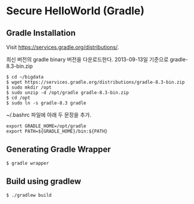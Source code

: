 # Secure HelloWorld (Gradle)

## Gradle Installation 

Visit https://services.gradle.org/distributions/.

최신 버전의 gradle binary 버전을 다운로드한다. 
2013-09-13일 기준으로 gradle-8.3-bin.zip

```
$ cd ~/bigdata
$ wget https://services.gradle.org/distributions/gradle-8.3-bin.zip
$ sudo mkdir /opt
$ sudo unzip -d /opt/gradle gradle-8.3-bin.zip
$ cd /opt
$ sudo ln -s gradle-8.3 gradle
```

~/.bashrc 파일에 아래 두 문장을 추가.
```
export GRADLE_HOME=/opt/gradle
export PATH=${GRADLE_HOME}/bin:${PATH}
```

## Generating Gradle Wrapper

```
$ gradle wrapper
```

## Build using gradlew

```
$ ./gradlew build
```
